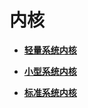 # 内核


- **[轻量系统内核](kernel-mini.md)**

- **[小型系统内核](kernel-small.md)**

- **[标准系统内核](kernel-standard.md)**